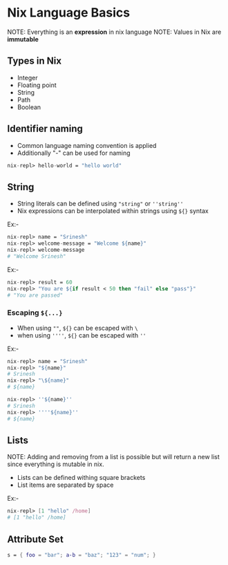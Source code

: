 # Nix Language Basics

NOTE: Everything is an **expression** in nix language
NOTE: Values in Nix are **immutable**

## Types in Nix

- Integer
- Floating point
- String
- Path
- Boolean

## Identifier naming

- Common language naming convention is applied
- Additionally "-" can be used for naming

```nix
nix-repl> hello-world = "hello world"
```

## String

- String literals can be defined using `"string"` or `''string''`
- Nix expressions can be interpolated within strings using `${}` syntax

Ex:-

```nix
nix-repl> name = "Srinesh"
nix-repl> welcome-message = "Welcome ${name}"
nix-repl> welcome-message
# "Welcome Srinesh"
```

Ex:-

```nix
nix-repl> result = 60
nix-repl> "You are ${if result < 50 then "fail" else "pass"}"
# "You are passed"
```

### Escaping `${...}`

- When using `""`, `${}` can be escaped with `\`
- when using `''''`, `${}` can be escaped with `''`

Ex:-

```nix
nix-repl> name = "Srinesh"
nix-repl> "${name}"
# Srinesh
nix-repl> "\${name}"
# ${name}

nix-repl> ''${name}''
# Srinesh
nix-repl> ''''${name}''
# ${name}
```

## Lists

NOTE: Adding and removing from a list is possible but will return a new list since everything is mutable in nix.

- Lists can be defined withing square brackets
- List items are separated by space

Ex:-

```nix
nix-repl> [1 "hello" /home]
# [1 "hello" /home]
```

## Attribute Set

```nix
s = { foo = "bar"; a-b = "baz"; "123" = "num"; }
```
